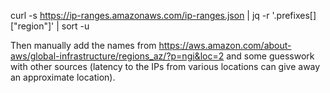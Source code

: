 
curl -s https://ip-ranges.amazonaws.com/ip-ranges.json | jq -r '.prefixes[]["region"]' | sort -u

Then manually add the names from https://aws.amazon.com/about-aws/global-infrastructure/regions_az/?p=ngi&loc=2
and some guesswork with other sources (latency to the IPs from various
locations can give away an approximate location).
